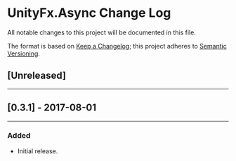 # UnityFx.Async Change Log
All notable changes to this project will be documented in this file.

The format is based on [Keep a Changelog](http://keepachangelog.com/); this project adheres to [Semantic Versioning](http://semver.org/).

## [Unreleased]
----------------------------------

## [0.3.1] - 2017-08-01
----------------------------------

### Added
- Initial release.

